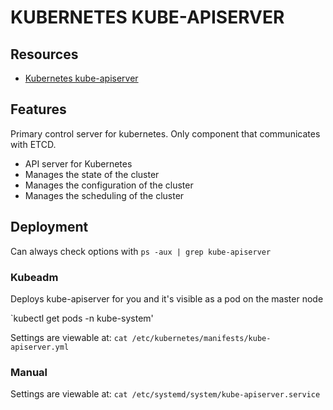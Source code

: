 # KUBERNETES KUBE-APISERVER

## Resources

- [Kubernetes kube-apiserver](https://kubernetes.io/docs/reference/command-line-tools-reference/kube-apiserver/)

## Features
Primary control server for kubernetes. Only component that communicates with ETCD.

- API server for Kubernetes
- Manages the state of the cluster
- Manages the configuration of the cluster
- Manages the scheduling of the cluster

## Deployment

Can always check options with `ps -aux | grep kube-apiserver`

### Kubeadm
Deploys kube-apiserver for you and it's visible as a pod on the master node

`kubectl get pods -n kube-system'

Settings are viewable at:
`cat /etc/kubernetes/manifests/kube-apiserver.yml`

### Manual

Settings are viewable at:
`cat /etc/systemd/system/kube-apiserver.service`